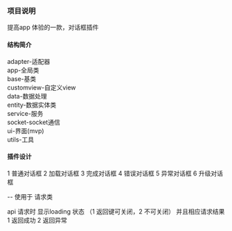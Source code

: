 ### 项目说明
   提高app 体验的一款，对话框插件
#### 结构简介
  adapter-适配器  
  app-全局类  
  base-基类  
  customview-自定义view  
  data-数据处理  
  entity-数据实体类  
  service-服务  
  socket-socket通信  
  ui-界面(mvp)  
  utils-工具  

#### 插件设计

1 普通对话框
2 加载对话框
3 完成对话框
4 错误对话框
5 异常对话框
6 升级对话框

-- 使用于 请求类

api 请求时 显示loading 状态 （1 返回键可关闭，2 不可关闭）
    并且相应请求结果 1 返回成功 2 返回异常




  